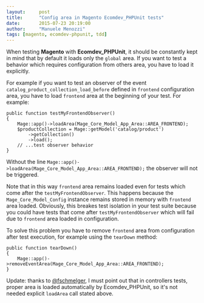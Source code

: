 ```yaml
---
layout:     post
title:      "Config area in Magento Ecomdev_PHPUnit tests"
date:       2015-07-23 20:19:00
author:     "Manuele Menozzi"
tags: [magento, ecomdev-phpunit, tdd]
---
```


When testing **Magento** with **Ecomdev_PHPUnit**, it should be constantly kept in mind that by default it loads only the `global` area. If you want to test a behavior which requires configuration from others area, you have to load it explicitly.

For example if you want to test an observer of the event `catalog_product_collection_load_before` defined in `frontend` configuration area, you have to load `frontend` area at the beginning of your test. For example:

	public function testMyFrontendObserver()
	{
		Mage::app()->loadArea(Mage_Core_Model_App_Area::AREA_FRONTEND);
		$productCollection = Mage::getModel('catalog/product')
			->getCollection()
			->load();
		// ...test observer behavior		
	}
	
Without the line `Mage::app()->loadArea(Mage_Core_Model_App_Area::AREA_FRONTEND);` the observer will not be triggered.

Note that in this way `frontend` area remains loaded even for tests which come after the `testMyFrontendObserver`. This happens because the `Mage_Core_Model_Config` instance remains stored in memory with `frontend` area loaded. Obviously, this breakes test isolation in your test suite because you could have tests that come after `testMyFrontendObserver` which will fail due to `frontend` area loaded in configuration.

To solve this problem you have to remove `frontend` area from configuration after test execution, for example using the `tearDown` method:

	public function tearDown()
	{
		Mage::app()->removeEventArea(Mage_Core_Model_App_Area::AREA_FRONTEND);
	}

Update: thanks to [@fschmelger](https://twitter.com/fschmengler), I must point out that in controllers tests, proper area is loaded automatically by Ecomdev_PHPUnit, so it's not needed explicit `loadArea` call stated above.

